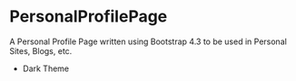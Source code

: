 # PersonalProfilePage
A Personal Profile Page written using Bootstrap 4.3 to be used in Personal Sites, Blogs, etc.
* Dark Theme
